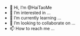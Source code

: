 - 👋 Hi, I’m @HaiTaoMe
- 👀 I’m interested in ...
- 🌱 I’m currently learning ...
- 💞️ I’m looking to collaborate on ...
- 📫 How to reach me ...

<!---
HaiTaoMe/HaiTaoMe is a ✨ special ✨ repository because its `README.md` (this file) appears on your GitHub profile.
You can click the Preview link to take a look at your changes.
--->
